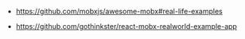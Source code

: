

* https://github.com/mobxjs/awesome-mobx#real-life-examples

* https://github.com/gothinkster/react-mobx-realworld-example-app
